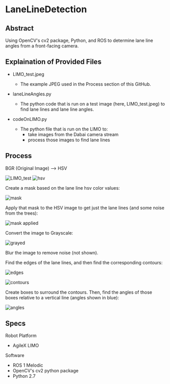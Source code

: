 # LaneLineDetection
## Abstract
Using OpenCV's cv2 package, Python, and ROS to determine lane line angles from a front-facing camera.

## Explaination of Provided Files

- LIMO_test.jpeg
  - The example JPEG used in the Process section of this GitHub.

- laneLineAngles.py
  - The python code that is run on a test image (here, LIMO_test.jpeg) to find lane lines and lane line angles.
 
- codeOnLIMO.py
  - The python file that is run on the LIMO to:
     - take images from the Dabai camera stream
     - process those images to find lane lines

## Process

BGR (Original Image) --> HSV

![LIMO_test](https://github.com/OryWickizer/LaneLineDetection/assets/22403868/3d6ce05c-6701-4a81-9999-6db38b8fe7b7)
![hsv](https://github.com/OryWickizer/LaneLineDetection/assets/22403868/0b3dace3-c8d7-4045-8071-9406a128091b)

Create a mask based on the lane line hsv color values:

![mask](https://github.com/OryWickizer/LaneLineDetection/assets/22403868/a5c842df-c941-4192-bc0e-908fcd218fdc)

Apply that mask to the HSV image to get just the lane lines (and some noise from the trees):

![mask applied](https://github.com/OryWickizer/LaneLineDetection/assets/22403868/69997a48-c100-4f11-829c-9305e4554313)

Convert the image to Grayscale:

![grayed](https://github.com/OryWickizer/LaneLineDetection/assets/22403868/84512c86-2d98-4c36-bc72-829d92ae4f54)

Blur the image to remove noise (not shown).

Find the edges of the lane lines, and then find the corresponding contours:

![edges](https://github.com/OryWickizer/LaneLineDetection/assets/22403868/2288e272-acfc-4493-b17c-ec8f2e264947)

![contours](https://github.com/OryWickizer/LaneLineDetection/assets/22403868/1d1c52cd-7a1a-4e5d-b6ca-f444e35931e2)

Create boxes to surround the contours. Then, find the angles of those boxes relative to a vertical line (angles shown in blue):

![angles](https://github.com/OryWickizer/LaneLineDetection/assets/22403868/78a43697-ce84-40fa-8057-9e8c1eff53ab)

## Specs
Robot Platform

- AgileX LIMO

Software
- ROS 1 Melodic
- OpenCV's cv2 python package
- Python 2.7
